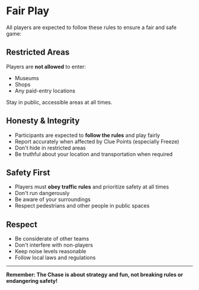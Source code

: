 # Fair Play

All players are expected to follow these rules to ensure a fair and safe game:

## Restricted Areas

Players are **not allowed** to enter:

- Museums
- Shops
- Any paid-entry locations

Stay in public, accessible areas at all times.

## Honesty & Integrity

- Participants are expected to **follow the rules** and play fairly
- Report accurately when affected by Clue Points (especially Freeze)
- Don't hide in restricted areas
- Be truthful about your location and transportation when required

## Safety First

- Players must **obey traffic rules** and prioritize safety at all times
- Don't run dangerously
- Be aware of your surroundings
- Respect pedestrians and other people in public spaces

## Respect

- Be considerate of other teams
- Don't interfere with non-players
- Keep noise levels reasonable
- Follow local laws and regulations

---

**Remember: The Chase is about strategy and fun, not breaking rules or endangering safety!**
